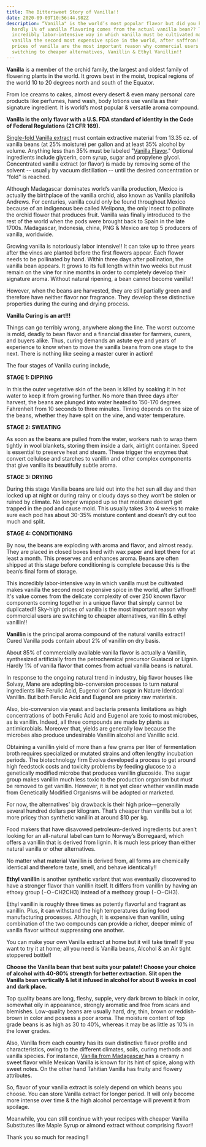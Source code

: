 ```yaml
---
title: The Bittersweet Story of Vanilla!!
date: 2020-09-09T10:56:44.982Z
description: “Vanilla" is the world’s most popular flavor but did you know that
  hardly 1% of vanilla flavoring comes from the actual vanilla bean?? The
  incredibly labor-intensive way in which vanilla must be cultivated makes
  vanilla the second most expensive spice in the world, after saffron!! Sky-high
  prices of vanilla are the most important reason why commercial users are
  switching to cheaper alternatives, Vanillin & Ethyl Vanillin!!
---
```

**Vanilla** is a member of the orchid family, the largest and oldest family of flowering plants in the world. It grows best in the moist, tropical regions of the world 10 to 20 degrees north and south of the Equator.

From Ice creams to cakes, almost every desert & even many personal care products like perfumes, hand wash, body lotions use vanilla as their signature ingredient. It is world’s most popular & versatile aroma compound. 

**Vanilla is the only flavor with a U.S. FDA standard of identity in the Code of Federal Regulations (21 CFR 169).** 

[Single-fold Vanilla extract](https://amzn.to/2DHnt6X) must contain extractive material from 13.35 oz. of vanilla beans (at 25% moisture) per gallon and at least 35% alcohol by volume. Anything less than 35% must be labeled "[Vanilla Flavor](https://amzn.to/3k4Kbpl)." Optional ingredients include glycerin, corn syrup, sugar and propylene glycol.  Concentrated vanilla extract (or flavor) is made by removing some of the solvent -- usually by vacuum distillation -- until the desired concentration or "fold" is reached. 

Although Madagascar dominates world’s vanilla production, Mexico is actually the birthplace of the vanilla orchid, also known as Vanilla planifolia Andrews. For centuries, vanilla could only be found throughout Mexico because of an indigenous bee called Melipona, the only insect to pollinate the orchid flower that produces fruit. Vanilla was finally introduced to the rest of the world when the pods were brought back to Spain in the late 1700s. Madagascar, Indonesia, china, PNG & Mexico are top 5 producers of vanilla, worldwide.

Growing vanilla is notoriously labor intensive!! It can take up to three years after the vines are planted before the first flowers appear. Each flower needs to be pollinated by hand. Within three days after pollination, the vanilla bean appears. It grows to its full length within two weeks but must remain on the vine for nine months in order to completely develop their signature aroma. Without natural ripening, a bean cannot become vanilla!!

However, when the beans are harvested, they are still partially green and therefore have neither flavor nor fragrance. They develop these distinctive properties during the curing and drying process. 

**Vanilla Curing is an art!!!** 

Things can go terribly wrong, anywhere along the line. The worst outcome is mold, deadly to bean flavor and a financial disaster for farmers, curers, and buyers alike. Thus, curing demands an astute eye and years of experience to know when to move the vanilla beans from one stage to the next. There is nothing like seeing a master curer in action!

The four stages of Vanilla curing include, 

**STAGE 1: DIPPING**

In this the outer vegetative skin of the bean is killed by soaking it in hot water to keep it from growing further. No more than three days after harvest, the beans are plunged into water heated to 150-170 degrees Fahrenheit from 10 seconds to three minutes. Timing depends on the size of the beans, whether they have split on the vine, and water temperature. 

**STAGE 2: SWEATING**

As soon as the beans are pulled from the water, workers rush to wrap them tightly in wool blankets, storing them inside a dark, airtight container. Speed is essential to preserve heat and steam. These trigger the enzymes that convert cellulose and starches to vanillin and other complex components that give vanilla its beautifully subtle aroma.

 **STAGE 3: DRYING**

During this stage Vanilla beans are laid out into the hot sun all day and then locked up at night or during rainy or cloudy days so they won’t be stolen or ruined by climate. No longer wrapped up so that moisture doesn’t get trapped in the pod and cause mold. This usually takes 3 to 4 weeks to make sure each pod has about 30-35% moisture content and doesn’t dry out too much and split.

**STAGE 4: CONDITIONING**

By now, the beans are exploding with aroma and flavor, and almost ready. They are placed in closed boxes lined with wax paper and kept there for at least a month. This preserves and enhances aroma. Beans are often shipped at this stage before conditioning is complete because this is the bean’s final form of storage.

This incredibly labor-intensive way in which vanilla must be cultivated makes vanilla the second most expensive spice in the world, after Saffron!! It's value comes from the delicate complexity of over 250 known flavor components coming together in a unique flavor that simply cannot be duplicated!! Sky-high prices of vanilla is the most important reason why commercial users are switching to cheaper alternatives, vanillin & ethyl vanillin!! 

**Vanillin** is the principal aroma compound of the natural vanilla extract!! Cured Vanilla pods contain about 2% of vanillin on dry basis.

About 85% of commercially available vanilla flavor is actually a Vanillin, synthesized artificially from the petrochemical precursor Guaiacol or Lignin. Hardly 1% of vanilla flavor that comes from actual vanilla beans is natural. 

In response to the ongoing natural trend in industry, big flavor houses like Solvay, Mane are adopting bio-conversion processes to turn natural ingredients like Ferulic Acid, Eugenol or Corn sugar in Nature Identical Vanillin. But both Ferulic Acid and Eugenol are pricey raw materials.

Also, bio-conversion via yeast and bacteria presents limitations as high concentrations of both Ferulic Acid and Eugenol are toxic to most microbes, as is vanillin. Indeed, all three compounds are made by plants as antimicrobials.  Moreover that, yields are generally low because the microbes also produce undesirable Vanillin alcohol and Vanillic acid. 

Obtaining a vanillin yield of more than a few grams per liter of fermentation broth requires specialized or mutated strains and often lengthy incubation periods. The biotechnology firm Evolva developed a process to get around high feedstock costs and toxicity problems by feeding glucose to a genetically modified microbe that produces vanillin glucoside. The sugar group makes vanillin much less toxic to the production organism but must be removed to get vanillin. However, it is not yet clear whether vanillin made from Genetically Modified Organisms will be adopted or marketed. 

For now, the alternatives’ big drawback is their high price—generally several hundred dollars per kilogram. That’s cheaper than vanilla but a lot more pricey than synthetic vanillin at around $10 per kg.

Food makers that have disavowed petroleum-derived ingredients but aren’t looking for an all-natural label can turn to Norway’s Borregaard, which offers a vanillin that is derived from lignin. It is much less pricey than either natural vanilla or other alternatives.

No matter what material Vanillin is derived from, all forms are chemically identical and therefore taste, smell, and behave identically!!

**Ethyl vanillin** is another synthetic variant that was eventually discovered to have a stronger flavor than vanillin itself. It differs from vanillin by having an ethoxy group (−O−CH2CH3) instead of a methoxy group (−O−CH3). 

Ethyl vanillin is roughly three times as potently flavorful and fragrant as vanillin. Plus, it can withstand the high temperatures during food manufacturing processes. Although, it is expensive than vanillin, using combination of the two compounds can provide a richer, deeper mimic of vanilla flavor without suppressing one another. 

You can make your own Vanilla extract at home but it will take time!! If you want to try it at home; all you need is Vanilla beans, Alcohol & an Air tight stoppered bottle!!

**Choose the Vanilla bean that best suits your palate!! Choose your choice of alcohol with 40-80% strength for better extraction. Slit open the Vanilla bean vertically & let it infused in alcohol for about 8 weeks in cool and dark place.**  

Top quality beans are long, fleshy, supple, very dark brown to black in color, somewhat oily in appearance, strongly aromatic and free from scars and blemishes. Low-quality beans are usually hard, dry, thin, brown or reddish-brown in color and possess a poor aroma. The moisture content of top grade beans is as high as 30 to 40%, whereas it may be as little as 10% in the lower grades. 

Also, Vanilla from each country has its own distinctive flavor profile and characteristics, owing to the different climates, soils, curing methods and vanilla species. For instance, [Vanilla from Madagascar ](https://amzn.to/3bNgxBV)has a creamy n sweet flavor while Mexican Vanilla is known for its hint of spice, along with sweet notes. On the other hand Tahitian Vanilla has fruity and flowery attributes.

So, flavor of your vanilla extract is solely depend on which beans you choose. You can store Vanilla extract for longer period. It will only become more intense over time & the high alcohol percentage will prevent it from spoilage.

Meanwhile, you can still continue with your recipes with cheaper Vanilla Substitutes like Maple Syrup or almond extract without comprising flavor!!

Thank you so much for reading!!